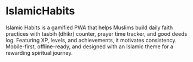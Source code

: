 # IslamicHabits
Islamic Habits is a gamified PWA that helps Muslims build daily faith practices with tasbih (dhikr) counter, prayer time tracker, and good deeds log. Featuring XP, levels, and achievements, it motivates consistency. Mobile-first, offline-ready, and designed with an Islamic theme for a rewarding spiritual journey.
